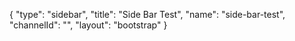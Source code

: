 {
    "type": "sidebar",
    "title": "Side Bar Test",
    "name": "side-bar-test",
    "channelId": "",
    "layout": "bootstrap"
}